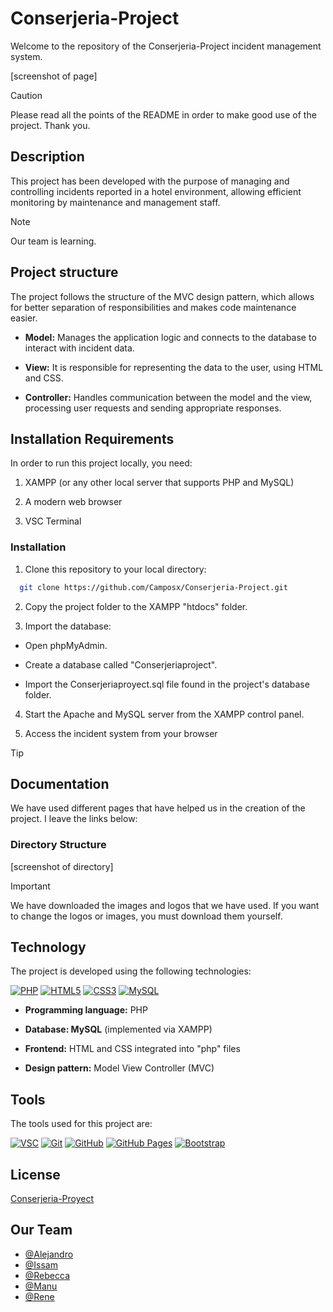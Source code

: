# Conserjeria-Project
Welcome to the repository of the Conserjeria-Project incident management system.

[screenshot of page]

>[!CAUTION]
>Please read all the points of the README in order to make good use of the project. Thank you.

## Description
This project has been developed with the purpose of managing and controlling incidents reported in a hotel environment, allowing efficient monitoring by maintenance and management staff.

>[!NOTE]
>Our team is learning.

## Project structure
The project follows the structure of the MVC design pattern, which allows for better separation of responsibilities and makes code maintenance easier.

- **Model:** Manages the application logic and connects to the database to interact with incident data.

- **View:** It is responsible for representing the data to the user, using HTML and CSS.

- **Controller:** Handles communication between the model and the view, processing user requests and sending appropriate responses.

## Installation Requirements
In order to run this project locally, you need:

  1. XAMPP (or any other local server that supports PHP and MySQL)

  2. A modern web browser

  3. VSC Terminal

### Installation
1. Clone this repository to your local directory:

```bash
  git clone https://github.com/Camposx/Conserjeria-Project.git
```

2. Copy the project folder to the XAMPP "htdocs" folder.

3. Import the database:
- Open phpMyAdmin.

- Create a database called "Conserjeriaproject".

- Import the Conserjeriaproyect.sql file found in the project's database folder.

4. Start the Apache and MySQL server from the XAMPP control panel.

5. Access the incident system from your browser
   
>[!TIP]
>


## Documentation
We have used different pages that have helped us in the creation of the project. I leave the links below:

### Directory Structure
[screenshot of directory]

>[!IMPORTANT]
>We have downloaded the images and logos that we have used. If you want to change the logos or images, you must download them yourself.

## Technology
The project is developed using the following technologies:

<a href='#777BB4' target="_blank"><img alt='PHP' src='https://img.shields.io/badge/PHP-100000?style=for-the-badge&logo=PHP&logoColor=FFFFFF&labelColor=8892be&color=8892be'/></a>
<a href='https://github.com/shivamkapasia0' target="_blank"><img alt='HTML5' src='https://img.shields.io/badge/HTML5-100000?style=for-the-badge&logo=HTML5&logoColor=white&labelColor=E34F26&color=E34F26'/></a>
<a href='https://github.com/shivamkapasia0' target="_blank"><img alt='CSS3' src='https://img.shields.io/badge/CSS3-100000?style=for-the-badge&logo=CSS3&logoColor=white&labelColor=1572B6&color=1572B6'/></a>
<a href='#4479A1' target="_blank"><img alt='MySQL' src='https://img.shields.io/badge/MySQL-100000?style=for-the-badge&logo=MySQL&logoColor=white&labelColor=00758f&color=00758f'/></a>

- **Programming language:** PHP

- **Database: MySQL** (implemented via XAMPP)

- **Frontend:** HTML and CSS integrated into "php" files

- **Design pattern:** Model View Controller (MVC)

## Tools
The tools used for this project are:

<a href='visual studio code' target="_blank"><img alt='VSC' src='https://img.shields.io/badge/VSC-100000?style=for-the-badge&logo=VSC&logoColor=white&labelColor=0277BD&color=0277BD'/></a>
<a href='https://github.com/shivamkapasia0' target="_blank"><img alt='Git' src='https://img.shields.io/badge/Git-100000?style=for-the-badge&logo=Git&logoColor=white&labelColor=F05032&color=F05032'/></a>
<a href='https://github.com/shivamkapasia0' target="_blank"><img alt='GitHub' src='https://img.shields.io/badge/GitHub-100000?style=for-the-badge&logo=GitHub&logoColor=white&labelColor=181717&color=181717'/></a>
<a href='https://github.com/shivamkapasia0' target="_blank"><img alt='GitHub Pages' src='https://img.shields.io/badge/GitHub_Pages-100000?style=for-the-badge&logo=GitHub Pages&logoColor=white&labelColor=222222&color=222222'/></a>
<a href='https://github.com/shivamkapasia0' target="_blank"><img alt='Bootstrap' src='https://img.shields.io/badge/Bootstrap-100000?style=for-the-badge&logo=Bootstrap&logoColor=white&labelColor=7952B3&color=7952B3'/></a>

## License
[Conserjeria-Proyect](https://github.com/Camposx/Conserjeria-Project)

## Our Team
- [@Alejandro](https://github.com/Camposx)
- [@Issam](https://github.com/issamchlf)
- [@Rebecca](https://github.com/rebecabernal)
- [@Manu](https://github.com/Manusitox360)
- [@Rene](https://github.com/mrene42)
